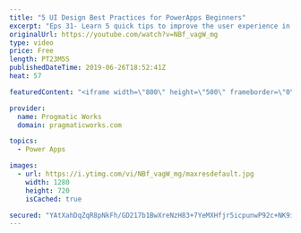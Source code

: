 ```yaml
---
title: "5 UI Design Best Practices for PowerApps Beginners"
excerpt: "Eps 31- Learn 5 quick tips to improve the user experience in PowerApps. In this video, Brian covers making amazing UIs with: Relative Styling, TemplateFill, Notify, DisplayMode and Components.  10 Components to start with: https://powerapps.microsoft.com/en-us/blog/powerapps-ten-reusable-components/"
originalUrl: https://youtube.com/watch?v=NBf_vagW_mg
type: video
price: Free
length: PT23M5S
publishedDateTime: 2019-06-26T18:52:41Z
heat: 57

featuredContent: "<iframe width=\"800\" height=\"500\" frameborder=\"0\" src=\"https://www.youtube.com/embed/NBf_vagW_mg\" allow=\"accelerometer; autoplay; encrypted-media; gyroscope; picture-in-picture\" allowfullscreen></iframe>"

provider:
  name: Progmatic Works
  domain: pragmaticworks.com

topics:
  - Power Apps

images:
  - url: https://i.ytimg.com/vi/NBf_vagW_mg/maxresdefault.jpg
    width: 1280
    height: 720
    isCached: true

secured: "YAtXahDqZqR8pNkFh/GD217b1BwXreNzH83+7YeMXHfjr5icpunwP92c+NK9ifgRcuClvejmHw6866UXCZwkYidNHzR9Wu8OCgwsCAUlHnRGwtjw04dP+GlhbQPkuVIFFnFxhEBjnyQInQyQbZ5REIt1vcPdbyL3YY1sfxgD2JSQZU8aPJ/n6qqXNtZjH3bhyb5xBNArfsu77yul4DYOOE9A5jaxyIQhnZrxCymFsPQwWBzDGtOQv1k82883F8pGUuIBmkrKFLXpaEW919RKN6BQMY4Kq6jRxnOZFHUC2ky/r526iUaQA6S0NoUCfp0C+8aSvJBbY74tTrvWJQzlOWnSg5RRLUOiHZ+UygIGRfuxArgHylPrO0OUnXqtXXL6LWFcPC9Xfr4bVreHD7q1Kfh8DnCXhZPQ5CSWkkkYd7g=;dhRXc35Y42etu/IbGiAJOw=="
---
```


